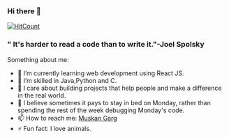### Hi there 👋

[![HitCount](http://hits.dwyl.com/Muskan0908/muskan0908.svg)](http://hits.dwyl.com/Muskan0908/muskan0908)

<!--
**Muskan0908/muskan0908** is a ✨ _special_ ✨ repository because its `README.md` (this file) appears on your GitHub profile.
-->
### " It's harder to read a code than to write it."-Joel Spolsky

Something about me:

- 🌱 I’m currently learning web development using React JS.
- 🔭 I’m skilled in Java,Python and C.
- 👯 I care about building projects that help people and make a difference in the real world.
- 🤔 I believe sometimes it pays to stay in bed on Monday, rather than spending the rest of the week debugging Monday's  code.
- 📫 How to reach me: [Muskan Garg](https://www.linkedin.com/in/muskan-garg-a56218193)
- ⚡ Fun fact: I love animals.

<!-- - 💬 Ask me about ...-->
<!-- - 😄 Pronouns: ...-->

